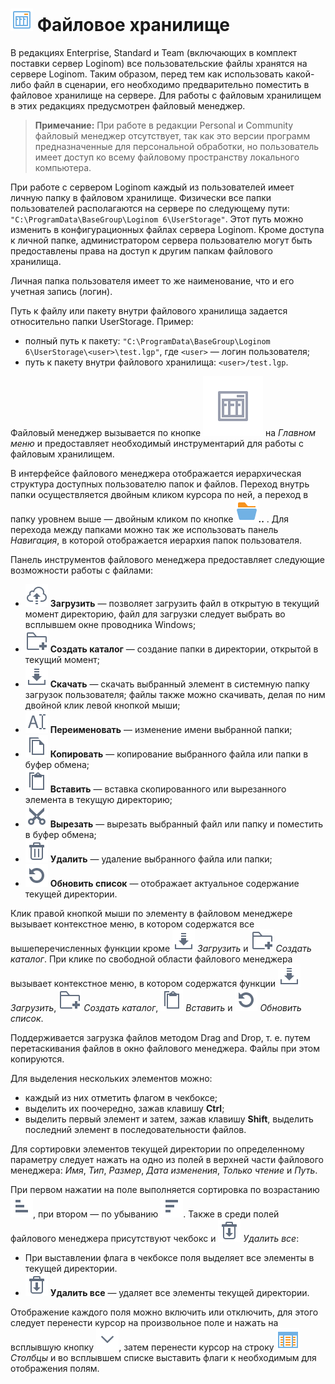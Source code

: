 # ![](./images/icons/system_object_18/filestorage_default.svg) Файловое хранилище

В редакциях Enterprise, Standard и Team (включающих в комплект поставки сервер Loginom) все пользовательские файлы хранятся на сервере Loginom. Таким образом, перед тем как использовать какой-либо файл в сценарии, его необходимо предварительно поместить в файловое хранилище на сервере. Для работы с файловым хранилищем в этих редакциях предусмотрен файловый менеджер.

> **Примечание:** При работе в редакции Personal и Community файловый менеджер отсутствует, так как это версии программ предназначенные для персональной обработки, но пользователь имеет доступ ко всему файловому пространству локального компьютера.

При работе с сервером Loginom каждый из пользователей имеет личную папку в файловом хранилище. Физически все папки пользователей располагаются на сервере по следующему пути: `"C:\ProgramData\BaseGroup\Loginom 6\UserStorage"`. Этот путь можно изменить в конфигурационных файлах сервера Loginom. Кроме доступа к личной папке, администратором сервера пользователю могут быть предоставлены права на доступ к другим папкам файлового хранилища.

Личная папка пользователя имеет то же наименование, что и его учетная запись (логин).

Путь к файлу или пакету внутри файлового хранилища задается относительно папки UserStorage. Пример:

* полный путь к пакету: `"C:\ProgramData\BaseGroup\Loginom 6\UserStorage\<user>\test.lgp"`, где `<user>` — логин пользователя;
* путь к пакету внутри файлового хранилища: `<user>/test.lgp`.

Файловый менеджер вызывается по кнопке ![](./images/icons/system_toolbar_48x48/filestorage_default.svg) на *Главном меню* и предоставляет необходимый инструментарий для работы с файловым хранилищем.

В интерфейсе файлового менеджера отображается иерархическая структура доступных пользователю папок и файлов. Переход внутрь папки осуществляется двойным кликом курсора по ней, а переход в папку уровнем выше — двойным кликом по кнопке ![](./images/icons/main-menu/open-folder_default.svg)**..** . Для перехода между папками можно так же использовать панель *Навигация*, в которой отображается иерархия папок пользователя.

Панель инструментов файлового менеджера предоставляет следующие возможности работы с файлами:

* ![](./images/icons/toolbar-controls/publish_default.svg) **Загрузить** — позволяет загрузить файл в открытую в текущий момент директорию, файл для загрузки следует выбрать во всплывшем окне проводника Windows;
* ![](./images/icons/toolbar-controls/add-folder_default.svg) **Создать каталог** — создание папки в директории, открытой в текущий момент;
* ![](./images/icons/toolbar-controls/download_default.svg) **Скачать** — скачать выбранный элемент в системную папку загрузок пользователя; файлы также можно скачивать, делая по ним двойной клик левой кнопкой мыши;
* ![](./images/icons/toolbar-controls/rename_default.svg) **Переименовать** — изменение имени выбранной папки;
* ![](./images/icons/toolbar-controls/copy_default.svg) **Копировать** — копирование выбранного файла или папки в буфер обмена;
* ![](./images/icons/toolbar-controls/paste_default.svg) **Вставить** — вставка скопированного или вырезанного элемента в текущую директорию;
* ![](./images/icons/toolbar-controls/cut_default.svg) **Вырезать** — вырезать выбранный файл или папку и поместить в буфер обмена;
* ![](./images/icons/toolbar-controls/delete_default.svg) **Удалить** — удаление выбранного файла или папки;
* ![](./images/icons/toolbar-controls/refresh_default.svg) **Обновить список** — отображает актуальное содержание текущей директории.

Клик правой кнопкой мыши по элементу в файловом менеджере вызывает контекстное меню, в котором содержатся все вышеперечисленных функции кроме ![](./images/icons/toolbar-controls/download_default.svg) *Загрузить* и ![](./images/icons/toolbar-controls/add-folder_default.svg) *Создать каталог*. При клике по свободной области файлового менеджера вызывает контекстное меню, в котором содержатся функции ![](./images/icons/toolbar-controls/download_default.svg) *Загрузить*, ![](./images/icons/toolbar-controls/add-folder_default.svg) *Создать каталог*, ![](./images/icons/toolbar-controls/paste_default.svg) *Вставить* и ![](./images/icons/toolbar-controls/refresh_default.svg) *Обновить список*.

Поддерживается загрузка файлов методом Drag and Drop, т. е. путем перетаскивания файлов в окно файлового менеджера. Файлы при этом копируются.

Для выделения нескольких элементов можно:

* каждый из них отметить флагом в чекбоксе;
* выделить их поочередно, зажав клавишу **Ctrl**;
* выделить первый элемент и затем, зажав клавишу **Shift**, выделить последний элемент в последовательности файлов.

Для сортировки элементов текущей директории по определенному параметру следует нажать на одно из полей в верхней части файлового менеджера: *Имя*, *Тип*, *Размер*, *Дата изменения*, *Только чтение* и *Путь*.

При первом нажатии на поле выполняется сортировка по возрастанию ![](./images/icons/toolbar-controls/low-to-hight_default.svg), при втором — по убыванию ![](./images/icons/toolbar-controls/hight-to-low_default.svg). Также в среди полей файлового менеджера присутствуют чекбокс и ![](./images/icons/toolbar-controls/delete-all_default.svg) *Удалить все*:

* При выставлении флага в чекбоксе поля выделяет все элементы в текущей директории.
* ![](./images/icons/toolbar-controls/delete-all_default.svg) **Удалить все** — удаляет все элементы текущей директории.

Отображение каждого поля можно включить или отключить, для этого следует перенести курсор на произвольное поле и нажать на всплывшую кнопку ![](./images/icons/toolbar-controls/down_default.svg), затем перенести курсор на строку ![](./images/icons/grid/columns.svg) *Столбцы* и во всплывшем списке выставить флаги к необходимым для отображения полям. 